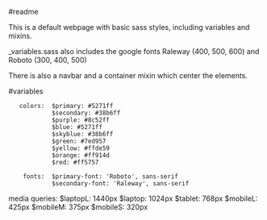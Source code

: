 #readme

This is a default webpage with basic sass styles, including variables and mixins.

_variables.sass also includes the google fonts Raleway (400, 500, 600) and Roboto (300, 400, 500)

There is also a navbar and a container mixin which center the elements.


#variables


       colors:  $primary: #5271ff
                $secondary: #38b6ff
                $purple: #8c52ff
                $blue: #5271ff
                $skyblue: #38b6ff
                $green: #7ed957
                $yellow: #ffde59
                $orange: #ff914d
                $red: #ff5757

        fonts:  $primary-font: 'Roboto', sans-serif
                $secondary-font: 'Raleway', sans-serif


media queries:  $laptopL: 1440px
                $laptop: 1024px
                $tablet: 768px
                $mobileL: 425px
                $mobileM: 375px
                $mobileS: 320px